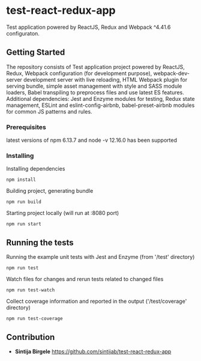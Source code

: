 # test-react-redux-app
Test application powered by ReactJS, Redux and Webpack ^4.41.6 configuraton.

## Getting Started
The repository consists of Test application project powered by ReactJS, Redux, Webpack configuration (for development purpose), webpack-dev-server development server with live reloading, HTML Webpack plugin for serving bundle, simple asset management with style and SASS module loaders, Babel transpiling to preprocess files and use latest ES features. Additional dependencies: Jest and Enzyme modules for testing, Redux state management, ESLint and eslint-config-airbnb, babel-preset-airbnb modules for common JS patterns and rules.

### Prerequisites
latest versions of npm 6.13.7 and node -v 12.16.0 has been supported

### Installing

Installing dependencies

```
npm install
```
Building project, generating bundle
```
npm run build
```
Starting project locally (will run at :8080 port)
```
npm run start
```

## Running the tests
Running the example unit tests with Jest and Enzyme (from '/test' directory)
```
npm run test
```
Watch files for changes and rerun tests related to changed files
```
npm run test-watch
```
Collect coverage information and reported in the output ('/test/coverage' directory)
```
npm run test-coverage
```

## Contribution

* **Sintija Birgele**
https://github.com/sintijab/test-react-redux-app
